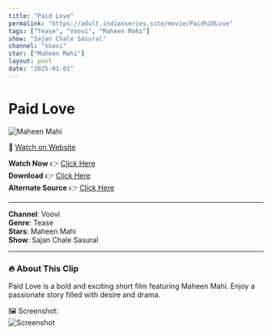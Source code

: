 ```yaml
---
title: "Paid Love"
permalink: "https://adult.indianseries.site/movie/Paid%20Love"
tags: ["Tease", "Voovi", "Maheen Mahi"]
show: "Sajan Chale Sasural"
channel: "Voovi"
star: ["Maheen Mahi"]
layout: post
date: "2025-01-01"
---
```


# Paid Love

![Maheen Mahi](https://shorts.desisins.com/wp-content/uploads/2024/10/Mahi-Paid-Love.jpg)

🔗 [Watch on Website](https://adult.indianseries.site/movie/Paid%20Love)

**Watch Now** 👉 [Click Here](https://adult.indianseries.site/movie/Paid%20Love)  
**Download** 👉 [Click Here](https://adult.indianseries.site/movie/Paid%20Love)  
**Alternate Source** 👉 [Click Here](https://adult.indianseries.site/movie/Paid%20Love)

---

**Channel**: Voovi  
**Genre**: Tease  
**Stars**: Maheen Mahi  
**Show**: Sajan Chale Sasural

---

### 🔥 About This Clip

Paid Love is a bold and exciting short film featuring Maheen Mahi. Enjoy a passionate story filled with desire and drama.
 
🖼️ Screenshot:  
![Screenshot](https://shorts.desisins.com/wp-content/uploads/2024/10/Mahi-Paid-Love.jpg)
